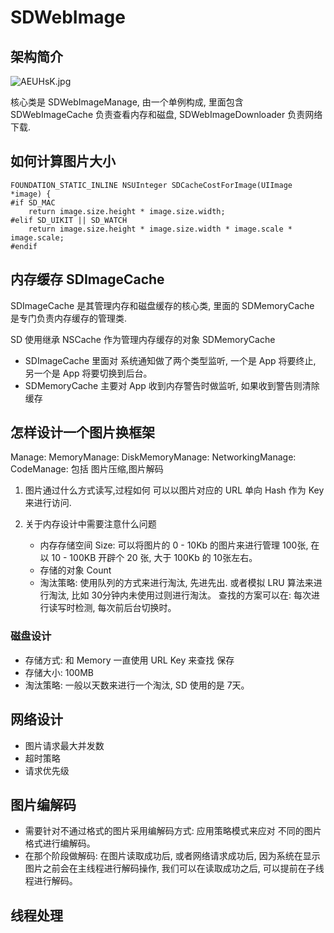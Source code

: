 # SDWebImage

## 架构简介

![AEUHsK.jpg](https://s2.ax1x.com/2019/03/15/AEUHsK.jpg)

核心类是 SDWebImageManage, 由一个单例构成, 里面包含 SDWebImageCache 负责查看内存和磁盘, SDWebImageDownloader 负责网络下载.


## 如何计算图片大小
```
FOUNDATION_STATIC_INLINE NSUInteger SDCacheCostForImage(UIImage *image) {
#if SD_MAC
    return image.size.height * image.size.width;
#elif SD_UIKIT || SD_WATCH
    return image.size.height * image.size.width * image.scale * image.scale;
#endif
```

## 内存缓存 SDImageCache

SDImageCache 是其管理内存和磁盘缓存的核心类, 里面的 SDMemoryCache 是专门负责内存缓存的管理类.

SD 使用继承 NSCache 作为管理内存缓存的对象 SDMemoryCache

* SDImageCache 里面对 系统通知做了两个类型监听, 一个是 App 将要终止, 另一个是 App 将要切换到后台。
* SDMemoryCache 主要对 App 收到内存警告时做监听, 如果收到警告则清除缓存


## 怎样设计一个图片换框架

Manage: 
MemoryManage:
DiskMemoryManage:
NetworkingManage:
CodeManage: 包括 图片压缩,图片解码

1. 图片通过什么方式读写,过程如何
   可以以图片对应的 URL 单向 Hash 作为 Key 来进行访问.
   
2. 关于内存设计中需要注意什么问题
   * 内存存储空间 Size: 可以将图片的 0 - 10Kb 的图片来进行管理 100张, 在以 10 - 100KB 开辟个 20 张, 大于 100Kb 的 10张左右。
   * 存储的对象 Count
   * 淘汰策略: 使用队列的方式来进行淘汰, 先进先出.  或者模拟 LRU 算法来进行淘汰, 比如 30分钟内未使用过则进行淘汰。 查找的方案可以在: 每次进行读写时检测, 每次前后台切换时。
### 磁盘设计

* 存储方式: 和 Memory 一直使用 URL Key 来查找 保存
* 存储大小: 100MB
* 淘汰策略: 一般以天数来进行一个淘汰,  SD 使用的是 7天。

## 网络设计

* 图片请求最大并发数
* 超时策略
* 请求优先级

## 图片编解码

* 需要针对不通过格式的图片采用编解码方式: 应用策略模式来应对 不同的图片格式进行编解码。
* 在那个阶段做解码: 在图片读取成功后, 或者网络请求成功后, 因为系统在显示图片之前会在主线程进行解码操作, 我们可以在读取成功之后, 可以提前在子线程进行解码。


## 线程处理




